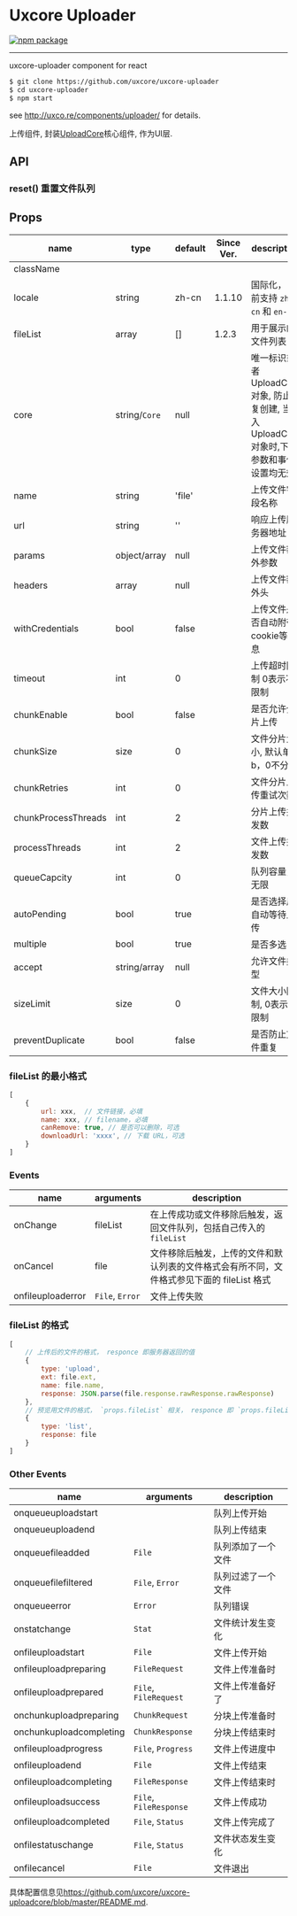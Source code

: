 # Uxcore Uploader

[![npm package](https://img.shields.io/npm/v/uxcore-uploader.svg?style=flat-square)](https://www.npmjs.org/package/uxcore-uploader)

---

uxcore-uploader component for react

```sh
$ git clone https://github.com/uxcore/uxcore-uploader
$ cd uxcore-uploader
$ npm start
```

see http://uxco.re/components/uploader/ for details.

上传组件, 封装[UploadCore](https://github.com/uxcore/uxcore-uploadcore/)核心组件, 作为UI层.

## API

### reset() 重置文件队列

## Props

| name               | type          | default | Since Ver. |  description |
|----------          |---------------|---------|------------|------------|
|className           |               |         |            | |
|locale              | string        | zh-cn   | 1.1.10     | 国际化，目前支持 `zh-cn` 和 `en-us`|
|fileList            | array         | []      | 1.2.3      |用于展示的文件列表|
|core                | string/`Core` | null    |            | 唯一标识或者UploadCore对象, 防止重复创建, 当传入UploadCore对象时,下列参数和事件设置均无效 |
|name                | string        | 'file'  |            | 上传文件字段名称 |
|url                 | string        | ''      |            | 响应上传服务器地址 |
|params              | object/array  | null    |            | 上传文件额外参数 |
|headers             | array         | null    |            | 上传文件额外头 |
|withCredentials     | bool          | false   |            | 上传文件是否自动附带cookie等信息 |
|timeout             | int           | 0       |            | 上传超时限制 0表示不限制 |
|chunkEnable         | bool          | false   |            | 是否允许分片上传 |
|chunkSize           | size          | 0       |            | 文件分片大小, 默认单位b，0不分片 |
|chunkRetries        | int           | 0       |            | 文件分片上传重试次数 |
|chunkProcessThreads | int           | 2       |            | 分片上传并发数 |
|processThreads      | int           | 2       |            | 文件上传并发数 |
|queueCapcity        | int           | 0       |            | 队列容量，0无限 |
|autoPending         | bool          | true    |            | 是否选择后自动等待上传 |
|multiple            | bool          | true    |            | 是否多选 | 
|accept              | string/array  | null    |            | 允许文件类型 |
|sizeLimit           | size          | 0       |            | 文件大小限制, 0表示不限制 |
|preventDuplicate    | bool          | false   |            | 是否防止文件重复 |

### fileList 的最小格式

```javascript
[
    {
        url: xxx,  // 文件链接，必填
        name: xxx, // filename，必填 
        canRemove: true, // 是否可以删除，可选
        downloadUrl: 'xxxx', // 下载 URL，可选
    }
]

```

### Events

| name     | arguments    | description      |
|----------|--------------|------------------|
| onChange | fileList     | 在上传成功或文件移除后触发，返回文件队列，包括自己传入的`fileList` |
| onCancel | file         | 文件移除后触发，上传的文件和默认列表的文件格式会有所不同，文件格式参见下面的 fileList 格式|
| onfileuploaderror | `File`, `Error` | 文件上传失败 | 


### fileList 的格式
```javascript
[
    // 上传后的文件的格式， responce 即服务器返回的值
    {
        type: 'upload',
        ext: file.ext,
        name: file.name,
        response: JSON.parse(file.response.rawResponse.rawResponse)
    },
    // 预览用文件的格式， `props.fileList` 相关， responce 即 `props.fileList` 里传入的格式。
    {
        type: 'list',
        response: file
    }
]
```



### Other Events

| name     | arguments    | description      |
|----------|--------------|------------------|
|onqueueuploadstart | | 队列上传开始 |
|onqueueuploadend | | 队列上传结束 |
|onqueuefileadded | `File` | 队列添加了一个文件 |
|onqueuefilefiltered | `File`, `Error` | 队列过滤了一个文件 |
|onqueueerror | `Error` | 队列错误 |
|onstatchange | `Stat` | 文件统计发生变化 |
|onfileuploadstart | `File` | 文件上传开始 |
|onfileuploadpreparing | `FileRequest` | 文件上传准备时 |
|onfileuploadprepared | `File`, `FileRequest` | 文件上传准备好了 |
|onchunkuploadpreparing | `ChunkRequest` |  分块上传准备时 |
|onchunkuploadcompleting | `ChunkResponse` |  分块上传结束时 |
|onfileuploadprogress | `File`, `Progress` | 文件上传进度中 |
|onfileuploadend | `File` | 文件上传结束 |
|onfileuploadcompleting | `FileResponse` |  文件上传结束时 |
|onfileuploadsuccess | `File`, `FileResponse` | 文件上传成功 |
|onfileuploadcompleted | `File`, `Status`| 文件上传完成了 |
|onfilestatuschange | `File`, `Status` | 文件状态发生变化 |
|onfilecancel | `File` | 文件退出 |


具体配置信息见<https://github.com/uxcore/uxcore-uploadcore/blob/master/README.md>.